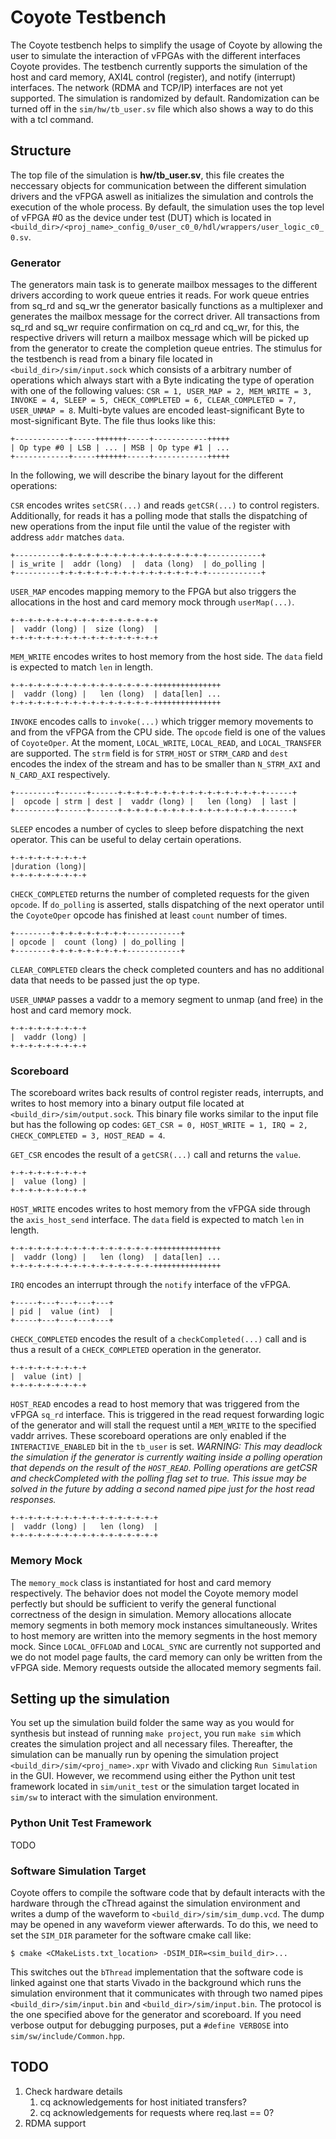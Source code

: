 # Coyote Testbench
The Coyote testbench helps to simplify the usage of Coyote by allowing the user to simulate the interaction of vFPGAs with the different interfaces Coyote provides.
The testbench currently supports the simulation of the host and card memory, AXI4L control (register), and notify (interrupt) interfaces.
The network (RDMA and TCP/IP) interfaces are not yet supported.
The simulation is randomized by default.
Randomization can be turned off in the `sim/hw/tb_user.sv` file which also shows a way to do this with a tcl command.

## Structure
The top file of the simulation is **hw/tb_user.sv**, this file creates the neccessary objects for communication between the different simulation drivers and the vFPGA aswell as initializes the simulation and controls the execution of the whole process.
By default, the simulation uses the top level of vFPGA #0 as the device under test (DUT) which is located in `<build_dir>/<proj_name>_config_0/user_c0_0/hdl/wrappers/user_logic_c0_0.sv`.

### Generator
The generators main task is to generate mailbox messages to the different drivers according to work queue entries it reads. 
For work queue entries from sq_rd and sq_wr the generator basically functions as a multiplexer and generates the mailbox message for the correct driver.
All transactions from sq_rd and sq_wr require confirmation on cq_rd and cq_wr, for this, the respective drivers will return a mailbox message which will be picked up from the generator to create the completion queue entries.
The stimulus for the testbench is read from a binary file located in `<build_dir>/sim/input.sock` which consists of a arbitrary number of operations which always start with a Byte indicating the type of operation with one of the following values: `CSR = 1, USER_MAP = 2, MEM_WRITE = 3, INVOKE = 4, SLEEP = 5, CHECK_COMPLETED = 6, CLEAR_COMPLETED = 7, USER_UNMAP = 8`.
Multi-byte values are encoded least-significant Byte to most-significant Byte.
The file thus looks like this:

```
+------------+-----+++++++-----+------------+++++
| Op type #0 | LSB | ... | MSB | Op type #1 | ...
+------------+-----+++++++-----+------------+++++
```

In the following, we will describe the binary layout for the different operations:

`CSR` encodes writes `setCSR(...)` and reads `getCSR(...)` to control registers.
Additionally, for reads it has a polling mode that stalls the dispatching of new operations from the input file until the value of the register with address `addr` matches `data`.

```
+----------+-+-+-+-+-+-+-+-+-+-+-+-+-+-+-+-+------------+
| is_write |  addr (long)  |  data (long)  | do_polling |
+----------+-+-+-+-+-+-+-+-+-+-+-+-+-+-+-+-+------------+
```

`USER_MAP` encodes mapping memory to the FPGA but also triggers the allocations in the host and card memory mock through `userMap(...)`.

```
+-+-+-+-+-+-+-+-+-+-+-+-+-+-+-+-+
|  vaddr (long) |  size (long)  |
+-+-+-+-+-+-+-+-+-+-+-+-+-+-+-+-+
```

`MEM_WRITE` encodes writes to host memory from the host side.
The `data` field is expected to match `len` in length.

```
+-+-+-+-+-+-+-+-+-+-+-+-+-+-+-+-+++++++++++++++
|  vaddr (long) |   len (long)  | data[len] ...
+-+-+-+-+-+-+-+-+-+-+-+-+-+-+-+-+++++++++++++++
```

`INVOKE` encodes calls to `invoke(...)` which trigger memory movements to and from the vFPGA from the CPU side.
The `opcode` field is one of the values of `CoyoteOper`.
At the moment, `LOCAL_WRITE`, `LOCAL_READ`, and `LOCAL_TRANSFER` are supported.
The `strm` field is for `STRM_HOST` or `STRM_CARD` and `dest` encodes the index of the stream and has to be smaller than `N_STRM_AXI` and `N_CARD_AXI` respectively.

```
+---------+------+------+-+-+-+-+-+-+-+-+-+-+-+-+-+-+-+-+------+
|  opcode | strm | dest |  vaddr (long) |   len (long)  | last |
+---------+------+------+-+-+-+-+-+-+-+-+-+-+-+-+-+-+-+-+------+
```

`SLEEP` encodes a number of cycles to sleep before dispatching the next operator.
This can be useful to delay certain operations.

```
+-+-+-+-+-+-+-+-+
|duration (long)|
+-+-+-+-+-+-+-+-+
```

`CHECK_COMPLETED` returns the number of completed requests for the given `opcode`.
If `do_polling` is asserted, stalls dispatching of the next operator until the `CoyoteOper` opcode has finished at least `count` number of times.

```
+--------+-+-+-+-+-+-+-+-+------------+
| opcode |  count (long) | do_polling |
+--------+-+-+-+-+-+-+-+-+------------+
```

`CLEAR_COMPLETED` clears the check completed counters and has no additional data that needs to be passed just the op type.

`USER_UNMAP` passes a vaddr to a memory segment to unmap (and free) in the host and card memory mock.

```
+-+-+-+-+-+-+-+-+
|  vaddr (long) |
+-+-+-+-+-+-+-+-+
```

### Scoreboard
The scoreboard writes back results of control register reads, interrupts, and writes to host memory into a binary output file located at `<build_dir>/sim/output.sock`.
This binary file works similar to the input file but has the following op codes: `GET_CSR = 0, HOST_WRITE = 1, IRQ = 2, CHECK_COMPLETED = 3, HOST_READ = 4`.

`GET_CSR` encodes the result of a `getCSR(...)` call and returns the `value`.

```
+-+-+-+-+-+-+-+-+
|  value (long) |
+-+-+-+-+-+-+-+-+
```

`HOST_WRITE` encodes writes to host memory from the vFPGA side through the `axis_host_send` interface.
The `data` field is expected to match `len` in length.

```
+-+-+-+-+-+-+-+-+-+-+-+-+-+-+-+-+++++++++++++++
|  vaddr (long) |   len (long)  | data[len] ...
+-+-+-+-+-+-+-+-+-+-+-+-+-+-+-+-+++++++++++++++
```

`IRQ` encodes an interrupt through the `notify` interface of the vFPGA.

```
+-----+---+---+---+---+
| pid |  value (int)  |
+-----+---+---+---+---+
```

`CHECK_COMPLETED` encodes the result of a `checkCompleted(...)` call and is thus a result of a `CHECK_COMPLETED` operation in the generator.

```
+-+-+-+-+-+-+-+-+
|  value (int) |
+-+-+-+-+-+-+-+-+
```

`HOST_READ` encodes a read to host memory that was triggered from the vFPGA `sq_rd` interface. 
This is triggered in the read request forwarding logic of the generator and will stall the request until a `MEM_WRITE` to the specified vaddr arrives.
These scoreboard operations are only enabled if the `INTERACTIVE_ENABLED` bit in the `tb_user` is set.
*WARNING: This may deadlock the simulation if the generator is currently waiting inside a polling operation that depends on the result of the `HOST_READ`. 
Polling operations are getCSR and checkCompleted with the polling flag set to true. 
This issue may be solved in the future by adding a second named pipe just for the host read responses.*

```
+-+-+-+-+-+-+-+-+-+-+-+-+-+-+-+-+
|  vaddr (long) |   len (long)  |
+-+-+-+-+-+-+-+-+-+-+-+-+-+-+-+-+
```

### Memory Mock
The `memory_mock` class is instantiated for host and card memory respectively.
The behavior does not model the Coyote memory model perfectly but should be sufficient to verify the general functional correctness of the design in simulation.
Memory allocations allocate memory segments in both memory mock instances simultaneously.
Writes to host memory are written into the memory segments in the host memory mock.
Since `LOCAL_OFFLOAD` and `LOCAL_SYNC` are currently not supported and we do not model page faults, the card memory can only be written from the vFPGA side.
Memory requests outside the allocated memory segments fail.

## Setting up the simulation
You set up the simulation build folder the same way as you would for synthesis but instead of running `make project`, you run `make sim` which creates the simulation project and all necessary files.
Thereafter, the simulation can be manually run by opening the simulation project `<build_dir>/sim/<proj_name>.xpr` with Vivado and clicking `Run Simulation` in the GUI.
However, we recommend using either the Python unit test framework located in `sim/unit_test` or the simulation target located in `sim/sw` to interact with the simulation environment.

### Python Unit Test Framework

TODO

### Software Simulation Target
Coyote offers to compile the software code that by default interacts with the hardware through the cThread against the simulation environment and writes a dump of the waveform to `<build_dir>/sim/sim_dump.vcd`.
The dump may be opened in any waveform viewer afterwards.
To do this, we need to set the `SIM_DIR` parameter for the software cmake call like: 

```
$ cmake <CMakeLists.txt_location> -DSIM_DIR=<sim_build_dir>...
```

This switches out the `bThread` implementation that the software code is linked against one that starts Vivado in the background which runs the simulation environment that it communicates with through two named pipes `<build_dir>/sim/input.bin` and `<build_dir>/sim/input.bin`.
The protocol is the one specified above for the generator and scoreboard.
If you need verbose output for debugging purposes, put a `#define VERBOSE` into `sim/sw/include/Common.hpp`.

## TODO
1. Check hardware details
   1. cq acknowledgements for host initiated transfers?
   2. cq acknowledgements for requests where req.last == 0?
2. RDMA support
